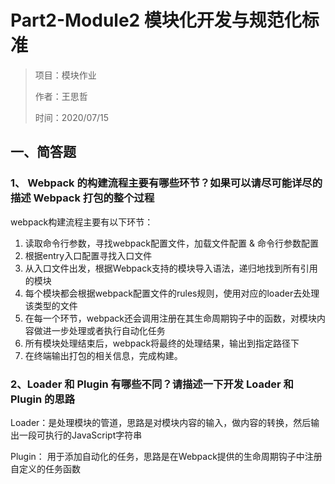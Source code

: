 # Part2-Module2 模块化开发与规范化标准

> 项目：模块作业
>
> 作者：王思哲
>
> 时间：2020/07/15

## 一、简答题

### 1、 Webpack 的构建流程主要有哪些环节？如果可以请尽可能详尽的描述 Webpack 打包的整个过程

webpack构建流程主要有以下环节：

1. 读取命令行参数，寻找webpack配置文件，加载文件配置 & 命令行参数配置
2. 根据entry入口配置寻找入口文件
3. 从入口文件出发，根据Webpack支持的模块导入语法，递归地找到所有引用的模块
4. 每个模块都会根据webpack配置文件的rules规则，使用对应的loader去处理该类型的文件
5. 在每一个环节，webpack还会调用注册在其生命周期钩子中的函数，对模块内容做进一步处理或者执行自动化任务
6. 所有模块处理结束后，webpack将最终的处理结果，输出到指定路径下
7. 在终端输出打包的相关信息，完成构建。

### 2、Loader 和 Plugin 有哪些不同？请描述一下开发 Loader 和 Plugin 的思路

Loader：是处理模块的管道，思路是对模块内容的输入，做内容的转换，然后输出一段可执行的JavaScript字符串

Plugin： 用于添加自动化的任务，思路是在Webpack提供的生命周期钩子中注册自定义的任务函数